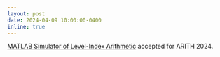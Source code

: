 ```yaml
---
layout: post
date: 2024-04-09 10:00:00-0400
inline: true
---
```


[MATLAB Simulator of Level-Index Arithmetic](https://arxiv.org/abs/2402.02301) accepted for ARITH 2024.